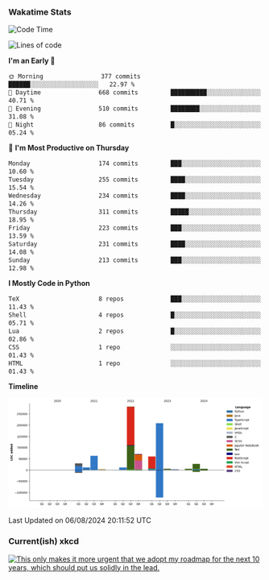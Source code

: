 ### Wakatime Stats
<!--START_SECTION:waka-->
![Code Time](http://img.shields.io/badge/Code%20Time-2%2C809%20hrs%2042%20mins-blue)

![Lines of code](https://img.shields.io/badge/From%20Hello%20World%20I%27ve%20Written-785.7%20thousand%20lines%20of%20code-blue)

**I'm an Early 🐤** 

```text
🌞 Morning                377 commits         ██████░░░░░░░░░░░░░░░░░░░   22.97 % 
🌆 Daytime                668 commits         ██████████░░░░░░░░░░░░░░░   40.71 % 
🌃 Evening                510 commits         ████████░░░░░░░░░░░░░░░░░   31.08 % 
🌙 Night                  86 commits          █░░░░░░░░░░░░░░░░░░░░░░░░   05.24 % 
```
📅 **I'm Most Productive on Thursday** 

```text
Monday                   174 commits         ███░░░░░░░░░░░░░░░░░░░░░░   10.60 % 
Tuesday                  255 commits         ████░░░░░░░░░░░░░░░░░░░░░   15.54 % 
Wednesday                234 commits         ████░░░░░░░░░░░░░░░░░░░░░   14.26 % 
Thursday                 311 commits         █████░░░░░░░░░░░░░░░░░░░░   18.95 % 
Friday                   223 commits         ███░░░░░░░░░░░░░░░░░░░░░░   13.59 % 
Saturday                 231 commits         ████░░░░░░░░░░░░░░░░░░░░░   14.08 % 
Sunday                   213 commits         ███░░░░░░░░░░░░░░░░░░░░░░   12.98 % 
```


**I Mostly Code in Python** 

```text
TeX                      8 repos             ███░░░░░░░░░░░░░░░░░░░░░░   11.43 % 
Shell                    4 repos             █░░░░░░░░░░░░░░░░░░░░░░░░   05.71 % 
Lua                      2 repos             █░░░░░░░░░░░░░░░░░░░░░░░░   02.86 % 
CSS                      1 repo              ░░░░░░░░░░░░░░░░░░░░░░░░░   01.43 % 
HTML                     1 repo              ░░░░░░░░░░░░░░░░░░░░░░░░░   01.43 % 
```



**Timeline**

![Lines of Code chart](https://raw.githubusercontent.com/joshuajeschek/joshuajeschek/main/assets/bar_graph.png)


 Last Updated on 06/08/2024 20:11:52 UTC
<!--END_SECTION:waka-->

### Current(ish) xkcd
<a id="xkcd-a" title="This only makes it more urgent that we adopt my roadmap for the next 10 years, which should put us solidly in the lead." href="https://www.xkcd.com" target="_blank">
        <img align="center" id="xkcd-img" src="https://imgs.xkcd.com/comics/university_age.png" alt="This only makes it more urgent that we adopt my roadmap for the next 10 years, which should put us solidly in the lead." height=300 />
</a>
